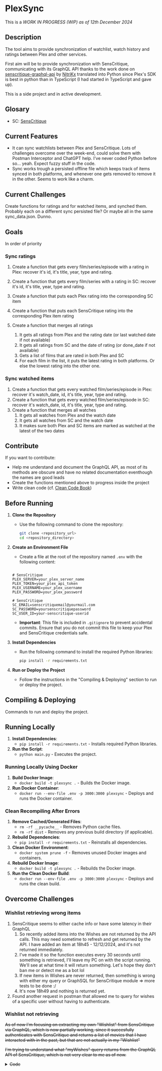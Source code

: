 # PlexSync

This is a _WORK IN PROGRESS (WIP) as of 12th December 2024_

## Description

The tool aims to provide synchronization of watchlist, watch history and ratings between Plex and other services.

First aim will be to provide synchronization with SensCritique, communicating with its GraphQL API thanks to the work done on [senscritique-graphql-api](https://github.com/NitriKx/senscritique-graphql-api) by [NitriKx](https://github.com/NitriKx/) translated into Python since Plex's SDK is best in python than in TypeScript (I had started in TypeScript and gave up).

This is a side project and in active development.

## Glosary

- SC: [SensCritique](https://www.senscritique.com/)

## Current Features

- It can sync watchlists between Plex and SensCritique. Lots of challenges overcome over the week-end, could solve them with Postman Interceptor and ChatGPT help. I've never coded Python before so... yeah. Expect fuzzy stuff in the code.
- Sync works trough a persisted offline file which keeps track of items synced in both platforms, and whenever one gets removed to remove it in the other. Seems to work like a charm.

## Current Challenges

Create functions for ratings and for watched items, and synched them. Probably each on a different sync persisted file? Or maybe all in the same sync_data.json. Dunno.

## Goals

In order of priority

### Sync ratings

1. Create a function that gets every film/series/episode with a rating in Plex: recover it's id, it's title, year, type and rating.
1. Create a function that gets every film/series with a rating in SC: recover it's id, it's title, year, type and rating.
1. Create a function that puts each Plex rating into the corresponding SC item
1. Create a function that puts each SensCritique rating into the corresponding Plex item rating

1. Create a function that merges all ratings
   1. It gets all ratings from Plex and the rating date (or last watched date if not available)
   1. It gets all ratings from SC and the date of rating (or done_date if not available)
   1. Gets a list of films that are rated in both Plex and SC
   1. For each film in the list, it puts the latest rating in both platforms. Or else the lowest rating into the other one.

### Sync watched items

1. Create a function that gets every watched film/series/episode in Plex: recover it's watch_date, id, it's title, year, type and rating.
1. Create a function that gets every watched film/series/episode in SC: recover it's watch_date, id, it's title, year, type and rating.
1. Create a function that merges all watches
   1. It gets all watches from Plex and the watch date
   1. It gets all watches from SC and the watch date
   1. It makes sure both Plex and SC items are marked as watched at the latest of the two dates

## Contribute

If you want to contribute:

- Help me understand and document the GraphQL API, as most of its methods are obscure and have no related documentation eventhough the names are good leads
- Create the functions mentioned above to progress inside the project
- Write clean code (cf. [Clean Code Book](https://github.com/jnguyen095/clean-code/blob/master/Clean.Code.A.Handbook.of.Agile.Software.Craftsmanship.pdf))

## Before Running

1. **Clone the Repository**

   - Use the following command to clone the repository:

     ```bash
     git clone <repository_url>
     cd <repository_directory>
     ```

2. **Create an Environment File**

   - Create a file at the root of the repository named `.env` with the following content:

   ```plaintext

   # SensCritique
   PLEX_SERVER=your_plex_server_name
   PLEX_TOKEN=your_plex_api_token
   PLEX_USERNAME=your_plex_username
   PLEX_PASSWORD=your_plex_password

   # SensCritique
   SC_EMAIL=senscritiquemail@yourmail.com
   SC_PASSWORD=yoursenscritiquepassword
   SC_USER_ID=your-senscritique-userid
   ```

   - **Important**: This file is included in `.gitignore` to prevent accidental commits. Ensure that you do not commit this file to keep your Plex and SensCritique credentials safe.

3. **Install Dependencies**

   - Run the following command to install the required Python libraries:

     ```bash
     pip install -r requirements.txt
     ```

4. **Run or Deploy the Project**
   - Follow the instructions in the "Compiling & Deploying" section to run or deploy the project.

## Compiling & Deploying

Commands to run and deploy the project.

## Running Locally

1. **Install Dependencies**:
   - `pip install -r requirements.txt` - Installs required Python libraries.
2. **Run the Script**:
   - `python main.py` - Executes the project.

### Running Locally Using Docker

1. **Build Docker Image**:
   - `docker build -t plexsync .` - Builds the Docker image.
2. **Run Docker Container**:
   - `docker run --env-file .env -p 3000:3000 plexsync` - Deploys and runs the Docker container.

### Clean Recompiling After Errors

1. **Remove Cached/Generated Files**:
   - `rm -rf __pycache__` - Removes Python cache files.
   - `rm -rf dist` - Removes any previous build directory (if applicable).
2. **Rebuild Dependencies**:
   - `pip install -r requirements.txt` - Reinstalls all dependencies.
3. **Clean Docker Environment**:
   - `docker system prune -f` - Removes unused Docker images and containers.
4. **Rebuild Docker Image**:
   - `docker build -t plexsync .` - Rebuilds the Docker image.
5. **Run the Clean Docker Build**:
   - `docker run --env-file .env -p 3000:3000 plexsync` - Deploys and runs the clean build.

## Overcome Challenges

### Wishlist retrieving wrong items

1. SensCritique seems to either cache info or have some latency in their GraphQL
   1. So recently added items into the Wishes are not returned by the API calls. This may need sometime to refresh and get returned by the API. I have added an item at 18h45 - 12/12/2024, and it's not returned immediately.
   1. I've made it so the function executes every 30 seconds until something is retrieved, I'll leave my PC on with the script running. We'll see at what time it will return something. Let's hope they don't ban me or detect me as a bot lol
   1. If new items in Wishes are never returned, then something is wrong with either my query or GraphSQL for SensCritique module => more tests to be done :/
   1. It's now 18h49 and nothing is returned yet.
1. Found another request in postman that allowed me to query for wishes of a specific user without having to authenticate.

### Wishlist not retrieving

~~As of now I'm focusing on extracting my own "Wishlist" from SensCritique via GraphQL, which is now partially working, since it succesfully authenticates with SensCritique and returns a list of movies that I have interacted with in the past, but that are not actually in my "Wishlist"~~

~~I'm trying to understand what "myWishes" query returns from the GraphQL API of SensCritique, which is not very clear to me as of now.~~

<details>
  <summary><del>Code</del></summary>

Old code causing trouble

```ts
async function getSensCritiqueWishlist() {
  const client = await SensCritiqueGqlClient.build(
    process.env.SC_EMAIL!,
    process.env.SC_PASSWORD!,
    {
      headers: {
        "Cache-Control": "no-cache",
      },
    }
  );

  const query = gql`
    query {
      myWishes {
        id
        title
        year_of_production
      }
    }
  `;

  const data = await client.request(query);
  console.log("Wishlist from SensCritique:", data.myWishes);
}
```

Current output:

```pwsh
Using SensCritique account: juansero29@gmail.com
Wishlist from SensCritique: [s\PlexSync>
  { id: 40631247, title: 'Severance', year_of_production: 2022 },
  { id: 7937926, title: 'Utopia', year_of_production: 2013 },
  { id: 43263904, title: 'The White Lotus', year_of_production: 2021 },
  { id: 42234, title: 'The Office (US)', year_of_production: 2005 },
  { id: 374603, title: 'Les Soprano', year_of_production: 1999 }
]
```

Was fixed by doing filtering on the isWished field

</details>
